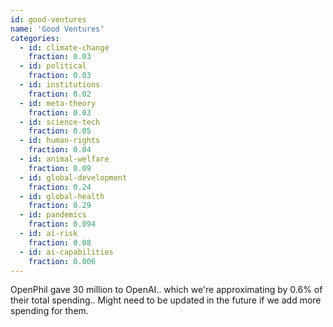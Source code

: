 ```yaml
---
id: good-ventures
name: 'Good Ventures'
categories:
  - id: climate-change
    fraction: 0.03
  - id: political
    fraction: 0.03
  - id: institutions
    fraction: 0.02
  - id: meta-theory
    fraction: 0.03
  - id: science-tech
    fraction: 0.05
  - id: human-rights
    fraction: 0.04
  - id: animal-welfare
    fraction: 0.09
  - id: global-development
    fraction: 0.24
  - id: global-health
    fraction: 0.29
  - id: pandemics
    fraction: 0.094
  - id: ai-risk
    fraction: 0.08
  - id: ai-capabilities
    fraction: 0.006
---
```


OpenPhil gave 30 million to OpenAI.. which we're approximating by 0.6% of their total spending.. Might need to be updated in the future if we add more spending for them.
